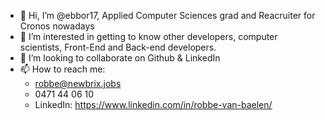 - 👋 Hi, I’m @ebbor17, Applied Computer Sciences grad and Reacruiter for Cronos nowadays
- 👀 I’m interested in getting to know other developers, computer scientists, Front-End and Back-end developers.
- 💞️ I’m looking to collaborate on Github & LinkedIn
- 📫 How to reach me:
    - robbe@newbrix.jobs
    - 0471 44 06 10
    - LinkedIn: https://www.linkedin.com/in/robbe-van-baelen/

<!---
ebbor17/ebbor17 is a ✨ special ✨ repository because its `README.md` (this file) appears on your GitHub profile.
You can click the Preview link to take a look at your changes.
--->
